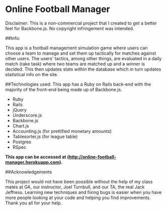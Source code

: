 # Online Football Manager

Disclaimer: This is a non-commercial project that I created to get a better feel for Backbone.js. No copyright infringement was intended.

##Info:

This app is a football management simulation game where users can choose a team to manage and set them up tactically for matches against other users. The users' tactics, among other things, are evaluated in a daily match (rake task) where two teams are matched up and a winner is decided. This then updates stats within the database which in turn updates statistical info on the site.

##Technologies used:
This app has a Ruby on Rails back-end with the majority of the front-end being made up of Backbone.js.

- Ruby
- Rails
- jQuery
- Underscore.js
- Backbone.js
- Chart.js
- Accounting.js (for prettified monetary amounts)
- Tablesorter.js (for league table)
- Postgres
- RSpec

**This app can be accessed at (http://online-football-manager.herokuapp.com).**

##Acknowledgements

This project would not have been possible without the help of my class mates at GA, our instructor, Joel Turnbull, and our TA, the real Jack Jeffress. Learning new techniques and fixing bugs is easier when you have more people looking at your code and helping you find improvements. Thank you all for your help.
